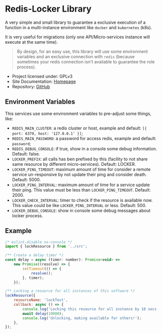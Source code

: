 # Redis-Locker Library

A very simple and small library to guarantee a exclusive execution of a function in
a multi-instance environment like `docker` and `kubernetes` (k8s).

It is very useful for migrations (only one API/Micro-services instance will execute at
the same time).

> By design, for an easy use, this library will use some environment variables and an exclusive connection with `redis` (because sometimes your redis connection isn't available to guarantee the role process).

-   Project licensed under: GPLv3
-   Site Documentation: [Homepage](https://nsfilho.github.io/redis-locker/index.html)
-   Repository: [GitHub](https://github.com/nsfilho/redis-locker.git)

## Environment Variables

This services use some environment variables to pre-adjust some things, like:

-   `REDIS_MAIN_CLUSTER`: a redis cluster or host, example and default: `[{ port: 6379, host: '127.0.0.1' }]`;
-   `REDIS_MAIN_PASSWORD`: a password for access redis, example and default: `password`;
-   `REDIS_DEBUG_CONSOLE`: if true, show in a console some debug information. Default: false.
-   `LOCKER_PREFIX`: all calls has ben prefixed by this (facility to not share same resource by different micro-services). Default: LOCKER.
-   `LOCKER_PING_TIMEOUT`: maximum amount of time for consider a remote service un-responsive by not update their ping and consider death. Default: 5000.
-   `LOCKER_PING_INTERVAL`: maximum amount of time for a service update their ping. This value must be less than `LOCKER_PING_TIMEOUT`. Default: 2000.
-   `LOCKER_CHECK_INTERVAL`: timer to check if the resource is available now. This value could be like `LOCKER_PING_INTERVAL` or less. Default: 500.
-   `LOCKER_DEBUG_CONSOLE`: show in console some debug messages about locker process.

## Example

```javascript
/* eslint-disable no-console */
import { lockResource } from '../src';

/** Create a delay timer */
const delay = async (timer: number): Promise<void> =>
    new Promise((resolve) => {
        setTimeout(() => {
            resolve();
        }, timer);
    });

/** Locking a resource for all instances of this software */
lockResource({
    resourceName: 'lockTest',
    callback: async () => {
        console.log('Locking this resource for all instance by 10 secs');
        await delay(10000);
        console.log('Unlocking, making available for others!');
    },
});
```
